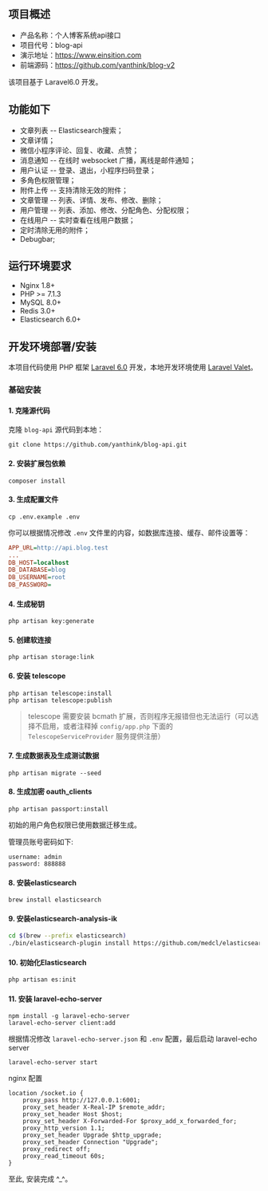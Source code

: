 ## 项目概述

* 产品名称：个人博客系统api接口
* 项目代号：blog-api
* 演示地址：https://www.einsition.com
* 前端源码：https://github.com/yanthink/blog-v2

该项目基于 Laravel6.0 开发。


## 功能如下


- 文章列表 -- Elasticsearch搜索；
- 文章详情；
- 微信小程序评论、回复、收藏、点赞；
- 消息通知 -- 在线时 websocket 广播，离线是邮件通知；
- 用户认证 -- 登录、退出，小程序扫码登录；
- 多角色权限管理；
- 附件上传 -- 支持清除无效的附件；
- 文章管理 -- 列表、详情、发布、修改、删除；
- 用户管理 -- 列表、添加、修改、分配角色、分配权限；
- 在线用户 -- 实时查看在线用户数据；
- 定时清除无用的附件；
- Debugbar;


## 运行环境要求

- Nginx 1.8+
- PHP >= 7.1.3
- MySQL 8.0+
- Redis 3.0+
- Elasticsearch 6.0+

## 开发环境部署/安装

本项目代码使用 PHP 框架 [Laravel 6.0](https://learnku.com/docs/laravel/6.x) 开发，本地开发环境使用 [Laravel Valet](https://learnku.com/docs/laravel/6.x/valet/5128)。

### 基础安装

#### 1. 克隆源代码

克隆 `blog-api` 源代码到本地：

    git clone https://github.com/yanthink/blog-api.git

#### 2. 安装扩展包依赖

    composer install

#### 3. 生成配置文件

    cp .env.example .env

你可以根据情况修改 `.env` 文件里的内容，如数据库连接、缓存、邮件设置等：

```ini
APP_URL=http://api.blog.test
...
DB_HOST=localhost
DB_DATABASE=blog
DB_USERNAME=root
DB_PASSWORD=
```

#### 4. 生成秘钥

    php artisan key:generate

#### 5. 创建软连接

    php artisan storage:link
    
#### 6. 安装 telescope
    
    php artisan telescope:install
    php artisan telescope:publish
    
> telescope 需要安装 bcmath 扩展，否则程序无报错但也无法运行（可以选择不启用，或者注释掉 `config/app.php` 下面的 `TelescopeServiceProvider` 服务提供注册）

#### 7. 生成数据表及生成测试数据

    php artisan migrate --seed

#### 8. 生成加密 oauth_clients

    php artisan passport:install

初始的用户角色权限已使用数据迁移生成。

管理员账号密码如下:

```
username: admin
password: 888888
```

#### 8. 安装elasticsearch

    brew install elasticsearch

#### 9. 安装elasticsearch-analysis-ik

```bash
cd $(brew --prefix elasticsearch)
./bin/elasticsearch-plugin install https://github.com/medcl/elasticsearch-analysis-ik/releases/download/v6.2.4/elasticsearch-analysis-ik-6.2.4.zip
```

#### 10. 初始化Elasticsearch

```bash
php artisan es:init
```

#### 11. 安装 laravel-echo-server

    npm install -g laravel-echo-server
    laravel-echo-server client:add

根据情况修改 `laravel-echo-server.json` 和 `.env` 配置，最后启动 laravel-echo server

    laravel-echo-server start
    
nginx 配置

    location /socket.io {
        proxy_pass http://127.0.0.1:6001;
        proxy_set_header X-Real-IP $remote_addr;
        proxy_set_header Host $host;
        proxy_set_header X-Forwarded-For $proxy_add_x_forwarded_for;
        proxy_http_version 1.1;
        proxy_set_header Upgrade $http_upgrade;
        proxy_set_header Connection "Upgrade";
        proxy_redirect off;
        proxy_read_timeout 60s;
    }
    

至此, 安装完成 ^_^。
